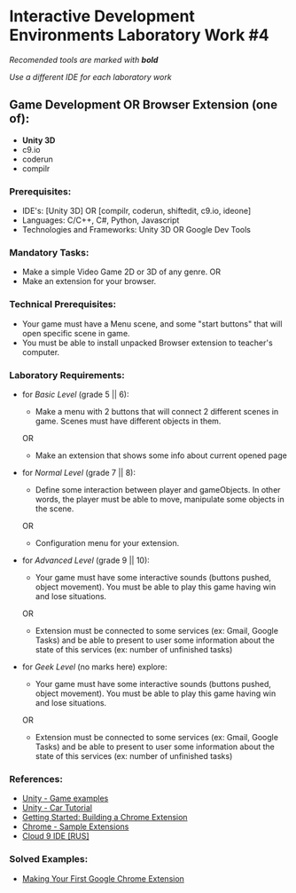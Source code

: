 # Interactive Development Environments Laboratory Work #4

_Recomended tools are marked with **bold**_

_Use a different IDE for each laboratory work_

## Game Development OR Browser Extension (one of):
  - **Unity 3D**
  - c9.io
  - coderun
  - compilr

### Prerequisites:
  - IDE's: [Unity 3D] OR [compilr, coderun, shiftedit, c9.io, ideone]
  - Languages: C/C++, C#, Python, Javascript
  - Technologies and Frameworks: Unity 3D OR Google Dev Tools

### Mandatory Tasks:
  - Make a simple Video Game 2D or 3D of any genre.
  OR
  - Make an extension for your browser.

### Technical Prerequisites:
  - Your game must have a Menu scene, and some "start buttons" that will open specific scene in game.
  - You must be able to install unpacked Browser extension to teacher's computer.

### Laboratory Requirements:

  - for _Basic Level_ (grade 5 || 6):
    - Make a menu with 2 buttons that will connect 2 different scenes in game. Scenes must have different objects in them.

    OR
    - Make an extension that shows some info about current opened page

  - for _Normal Level_ (grade 7 || 8):
    - Define some interaction between player and gameObjects. In other words, the player must be able to move, manipulate some objects in the scene.

    OR
    - Configuration menu for your extension.

  - for _Advanced Level_ (grade 9 || 10):
    - Your game must have some interactive sounds (buttons pushed, object movement). You must be able to play this game having win and lose situations.
    
    OR
    - Extension must be connected to some services (ex: Gmail, Google Tasks) and be able to present to user some information about the state of this services (ex: number of unfinished tasks)

  - for _Geek Level_ (no marks here) explore:
    - Your game must have some interactive sounds (buttons pushed, object movement). You must be able to play this game having win and lose situations.
    
    OR
    - Extension must be connected to some services (ex: Gmail, Google Tasks) and be able to present to user some information about the state of this services (ex: number of unfinished tasks)

### References:
  - [Unity - Game examples](http://forum.unity3d.com/threads/51017-5-Unity-game-examples-C-scripting-tutorial-for-beginners)
  - [Unity - Car Tutorial](http://u3d.as/content/unity-technologies/car-tutorial/1qU)
  - [Getting Started: Building a Chrome Extension](http://developer.chrome.com/extensions/getstarted.html)
  - [Chrome - Sample Extensions](http://developer.chrome.com/extensions/samples.html)
  - [Cloud 9 IDE [RUS]](http://habrahabr.ru/post/170085/)

### Solved Examples:
  - [Making Your First Google Chrome Extension](http://tutorialzine.com/2010/06/making-first-chrome-extension/)